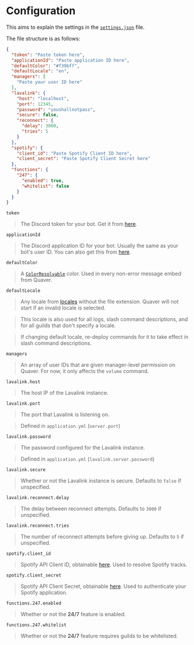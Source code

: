# Configuration
This aims to explain the settings in the [`settings.json`](settings.json) file.

The file structure is as follows:
```json
{
  "token": "Paste token here",
  "applicationId": "Paste application ID here",
  "defaultColor": "#f39bff",
  "defaultLocale": "en",
  "managers": [
    "Paste your user ID here"
  ],
  "lavalink": {
    "host": "localhost",
    "port": 12345,
    "password": "youshallnotpass",
    "secure": false,
    "reconnect": {
      "delay": 3000,
      "tries": 5
    }
  },
  "spotify": {
    "client_id": "Paste Spotify Client ID here",
    "client_secret": "Paste Spotify Client Secret here"
  },
  "functions": {
    "247": {
      "enabled": true,
      "whitelist": false
    }
  }
}
```

`token`
> The Discord token for your bot. Get it from [here](https://discord.com/developers/applications).

`applicationId`
> The Discord application ID for your bot. Usually the same as your bot's user ID. You can also get this from [here](https://discord.com/developers/applications).

`defaultColor`
> A [`ColorResolvable`](https://discord.js.org/#/docs/main/stable/typedef/ColorResolvable) color. Used in every non-error message embed from Quaver.

`defaultLocale`
> Any locale from [locales](locales) without the file extension. Quaver will not start if an invalid locale is selected.

> This locale is also used for all logs, slash command descriptions, and for all guilds that don't specify a locale.

> If changing default locale, re-deploy commands for it to take effect in slash command descriptions.

`managers`
> An array of user IDs that are given manager-level permission on Quaver. For now, it only affects the `volume` command.

`lavalink.host`
> The host IP of the Lavalink instance.

`lavalink.port`
> The port that Lavalink is listening on.

> Defined in `application.yml` (`server.port`)

`lavalink.password`
> The password configured for the Lavalink instance.

> Defined in `application.yml` (`lavalink.server.password`)

`lavalink.secure`
> Whether or not the Lavalink instance is secure. Defaults to `false` if unspecified.

`lavalink.reconnect.delay`
> The delay between reconnect attempts. Defaults to `3000` if unspecified.

`lavalink.reconnect.tries`
> The number of reconnect attempts before giving up. Defaults to `5` if unspecified.

`spotify.client_id`
> Spotify API Client ID, obtainable [here](https://developer.spotify.com/dashboard/applications). Used to resolve Spotify tracks.

`spotify.client_secret`
> Spotify API Client Secret, obtainable [here](https://developer.spotify.com/dashboard/applications). Used to authenticate your Spotify application.

`functions.247.enabled`
> Whether or not the **24/7** feature is enabled.

`functions.247.whitelist`
> Whether or not the **24/7** feature requires guilds to be whitelisted.
